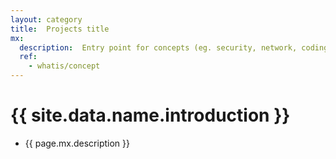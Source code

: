 ```yaml
---
layout: category
title:  Projects title
mx:
  description:  Entry point for concepts (eg. security, network, coding, container)
  ref:
    - whatis/concept
---
```


# {{ site.data.name.introduction }}
- {{ page.mx.description }}
